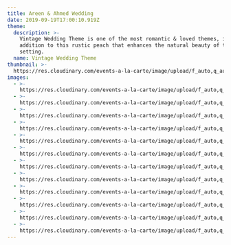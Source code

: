 ```yaml
---
title: Areen & Ahmed Wedding
date: 2019-09-19T17:00:10.919Z
theme:
  description: >-
    Vintage Wedding Theme is one of the most romantic & loved themes, in
    addition to this rustic peach that enhances the natural beauty of the
    setting.
  name: Vintage Wedding Theme
thumbnail: >-
  https://res.cloudinary.com/events-a-la-carte/image/upload/f_auto,q_auto/v1575323076/nhrgmtnk910npyvq55wf.jpg
images:
  - >-
    https://res.cloudinary.com/events-a-la-carte/image/upload/f_auto,q_auto/v1575323076/nhrgmtnk910npyvq55wf.jpg
  - >-
    https://res.cloudinary.com/events-a-la-carte/image/upload/f_auto,q_auto/v1575322912/n3njvfnyqoy6ihdzu2qk.jpg
  - >-
    https://res.cloudinary.com/events-a-la-carte/image/upload/f_auto,q_auto/v1575322711/nkvyatfuwfrkuvfhoyx7.jpg
  - >-
    https://res.cloudinary.com/events-a-la-carte/image/upload/f_auto,q_auto/v1575322350/nhckbrgdgibnpka1t8b4.jpg
  - >-
    https://res.cloudinary.com/events-a-la-carte/image/upload/f_auto,q_auto/v1575321975/m2xtyic6x8tphawbqris.jpg
  - >-
    https://res.cloudinary.com/events-a-la-carte/image/upload/f_auto,q_auto/v1575322004/wcqupxgojdw6oaqob0kr.jpg
  - >-
    https://res.cloudinary.com/events-a-la-carte/image/upload/f_auto,q_auto/v1575322017/zu5whwkxhiwi5zrun5b2.jpg
  - >-
    https://res.cloudinary.com/events-a-la-carte/image/upload/f_auto,q_auto/v1575322240/vlxusxfwrrzf873uutd8.jpg
  - >-
    https://res.cloudinary.com/events-a-la-carte/image/upload/f_auto,q_auto/v1575321826/d5jinuiwsnato4a5274j.jpg
  - >-
    https://res.cloudinary.com/events-a-la-carte/image/upload/f_auto,q_auto/v1575321526/xcm9zdxycdiwpl8fdzss.jpg
  - >-
    https://res.cloudinary.com/events-a-la-carte/image/upload/f_auto,q_auto/v1575321592/xv4f9dvmuwfwcverkvfy.jpg
  - >-
    https://res.cloudinary.com/events-a-la-carte/image/upload/f_auto,q_auto/v1575321427/watze99xeiafvuwdzvk7.jpg
---
```


